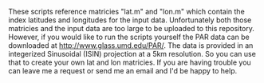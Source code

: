 These scripts reference matricies "lat.m" and "lon.m" which contain the index latitudes and longitudes for the input data.
Unfortunately both those matricies and the input data are too large to be uploaded to this repository. 
However, if you would like to run the scripts yourself the PAR data can be downloaded at http://www.glass.umd.edu/PAR/.
The data is provided in an integerized Sinusoidal (ISIN) projection at a 5km resolution. So you can use that to create your own lat and lon matricies.
If you are having trouble you can leave me a request or send me an email and I'd be happy to help.
